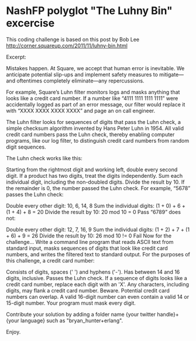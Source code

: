 NashFP polyglot "The Luhny Bin" excercise
=========================================

This coding challenge is based on this post by Bob Lee http://corner.squareup.com/2011/11/luhny-bin.html

Excerpt:

Mistakes happen. At Square, we accept that human error is inevitable. We anticipate potential slip-ups and implement safety measures to mitigate—and oftentimes completely eliminate—any repercussions.

For example, Square’s Luhn filter monitors logs and masks anything that looks like a credit card number. If a number like “4111 1111 1111 1111” were accidentally logged as part of an error message, our filter would replace it with “XXXX XXXX XXXX XXXX” and page an on call engineer.

The Luhn filter looks for sequences of digits that pass the Luhn check, a simple checksum algorithm invented by Hans Peter Luhn in 1954. All valid credit card numbers pass the Luhn check, thereby enabling computer programs, like our log filter, to distinguish credit card numbers from random digit sequences.

The Luhn check works like this:

Starting from the rightmost digit and working left, double every second digit.
If a product has two digits, treat the digits independently.
Sum each individual digit, including the non-doubled digits.
Divide the result by 10.
If the remainder is 0, the number passed the Luhn check.
For example, “5678” passes the Luhn check:

Double every other digit: 10, 6, 14, 8
Sum the individual digits: (1 + 0) + 6 + (1 + 4) + 8 = 20
Divide the result by 10: 20 mod 10 = 0 Pass
“6789” does not:

Double every other digit: 12, 7, 16, 9
Sum the individual digits: (1 + 2) + 7 + (1 + 6) + 9 = 26
Divide the result by 10: 26 mod 10 != 0 Fail
Now for the challenge…
Write a command line program that reads ASCII text from standard input, masks sequences of digits that look like credit card numbers, and writes the filtered text to standard output. For the purposes of this challenge, a credit card number:

Consists of digits, spaces (' ') and hyphens ('-').
Has between 14 and 16 digits, inclusive.
Passes the Luhn check.
If a sequence of digits looks like a credit card number, replace each digit with an 'X'. Any characters, including digits, may flank a credit card number. Beware. Potential credit card numbers can overlap. A valid 16-digit number can even contain a valid 14 or 15-digit number. Your program must mask every digit.

Contribute your solution by adding a folder name {your twitter handle}+{your language} such as "bryan_hunter+erlang".

Enjoy.